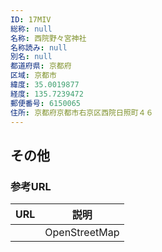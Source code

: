 ```yaml
---
ID: 17MIV
総称: null
名称: 西院野々宮神社
名称読み: null
別名: null
都道府県: 京都府
区域: 京都市
緯度: 35.0019877
経度: 135.7239472
郵便番号: 6150065
住所: 京都府京都市右京区西院日照町４６
---
```


## その他

### 参考URL

| URL | 説明          |
| --- | ------------- |
|     | OpenStreetMap |
